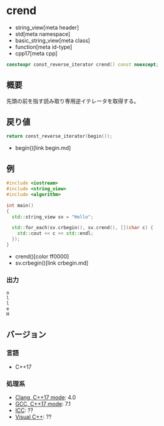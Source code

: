 # crend
* string_view[meta header]
* std[meta namespace]
* basic_string_view[meta class]
* function[meta id-type]
* cpp17[meta cpp]

```cpp
constexpr const_reverse_iterator crend() const noexcept;
```

## 概要
先頭の前を指す読み取り専用逆イテレータを取得する。


## 戻り値
```cpp
return const_reverse_iterator(begin());
```
* begin()[link begin.md]


## 例
```cpp example
#include <iostream>
#include <string_view>
#include <algorithm>

int main()
{
  std::string_view sv = "Hello";

  std::for_each(sv.crbegin(), sv.crend(), [](char c) {
    std::cout << c << std::endl;
  });
}
```
* crend()[color ff0000]
* sv.crbegin()[link crbegin.md]

### 出力
```
o
l
l
e
H
```


## バージョン
### 言語
- C++17

### 処理系
- [Clang, C++17 mode](/implementation.md#clang): 4.0
- [GCC, C++17 mode](/implementation.md#gcc): 7.1
- [ICC](/implementation.md#icc): ??
- [Visual C++](/implementation.md#visual_cpp): ??
